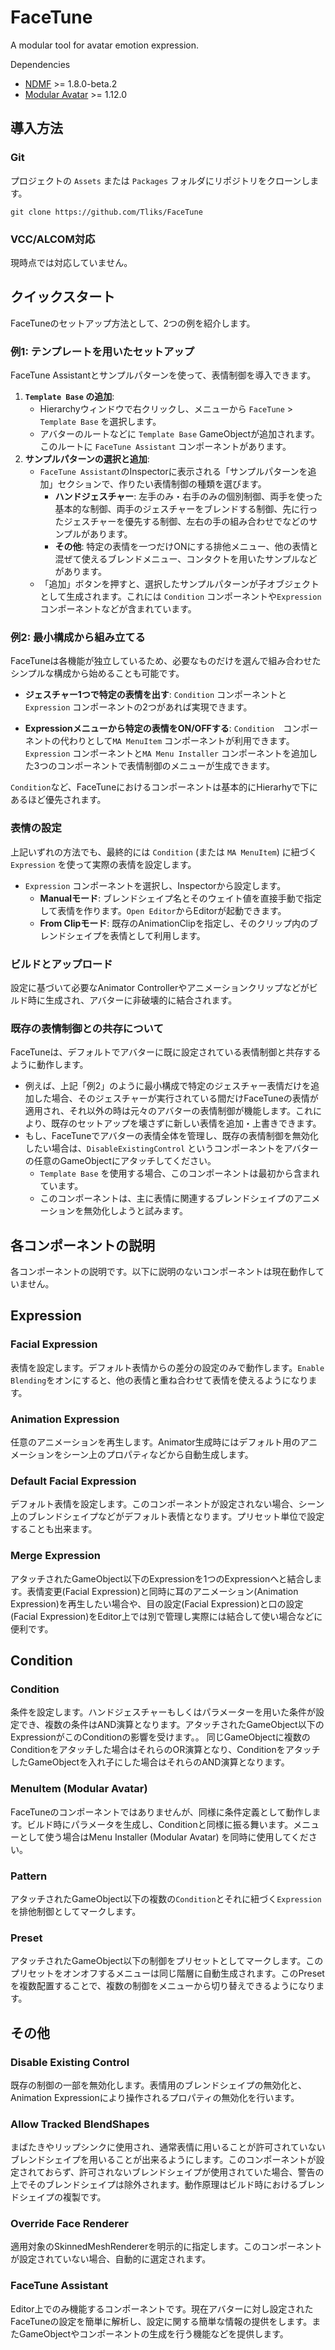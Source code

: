 FaceTune
====
A modular tool for avatar emotion expression.

Dependencies
- [NDMF](https://github.com/bdunderscore/ndmf) >= 1.8.0-beta.2
- [Modular Avatar](https://github.com/bdunderscore/modular-avatar) >= 1.12.0

## 導入方法

### Git
プロジェクトの `Assets` または `Packages` フォルダにリポジトリをクローンします。
```
git clone https://github.com/Tliks/FaceTune
```

### VCC/ALCOM対応
現時点では対応していません。

## クイックスタート

FaceTuneのセットアップ方法として、2つの例を紹介します。

### 例1: テンプレートを用いたセットアップ
FaceTune Assistantとサンプルパターンを使って、表情制御を導入できます。

1.  **`Template Base` の追加**:
    *   Hierarchyウィンドウで右クリックし、メニューから `FaceTune` > `Template Base` を選択します。
    *   アバターのルートなどに `Template Base` GameObjectが追加されます。このルートに `FaceTune Assistant` コンポーネントがあります。
2.  **サンプルパターンの選択と追加**:
    *   `FaceTune Assistant`のInspectorに表示される「サンプルパターンを追加」セクションで、作りたい表情制御の種類を選びます。
        *   **ハンドジェスチャー**: 左手のみ・右手のみの個別制御、両手を使った基本的な制御、両手のジェスチャーをブレンドする制御、先に行ったジェスチャーを優先する制御、左右の手の組み合わせでなどのサンプルがあります。
        *   **その他**: 特定の表情を一つだけONにする排他メニュー、他の表情と混ぜて使えるブレンドメニュー、コンタクトを用いたサンプルなどがあります。
    *   「追加」ボタンを押すと、選択したサンプルパターンが子オブジェクトとして生成されます。これには `Condition` コンポーネントや`Expression`コンポーネントなどが含まれています。

### 例2: 最小構成から組み立てる
FaceTuneは各機能が独立しているため、必要なものだけを選んで組み合わせたシンプルな構成から始めることも可能です。

*   **ジェスチャー1つで特定の表情を出す**:
    `Condition` コンポーネントと `Expression` コンポーネントの2つがあれば実現できます。

*   **Expressionメニューから特定の表情をON/OFFする**:
    `Condition`　コンポーネントの代わりとして`MA MenuItem` コンポーネントが利用できます。`Expression` コンポーネントと`MA Menu Installer` コンポーネントを追加した3つのコンポーネントで表情制御のメニューが生成できます。

`Condition`など、FaceTuneにおけるコンポーネントは基本的にHierarhyで下にあるほど優先されます。

### 表情の設定
上記いずれの方法でも、最終的には `Condition` (または `MA MenuItem`) に紐づく `Expression` を使って実際の表情を設定します。
*   `Expression` コンポーネントを選択し、Inspectorから設定します。
    *   **Manualモード**: ブレンドシェイプ名とそのウェイト値を直接手動で指定して表情を作ります。`Open Editor`からEditorが起動できます。
    *   **From Clipモード**: 既存のAnimationClipを指定し、そのクリップ内のブレンドシェイプを表情として利用します。

### ビルドとアップロード
設定に基づいて必要なAnimator Controllerやアニメーションクリップなどがビルド時に生成され、アバターに非破壊的に結合されます。

### 既存の表情制御との共存について
FaceTuneは、デフォルトでアバターに既に設定されている表情制御と共存するように動作します。

*   例えば、上記「例2」のように最小構成で特定のジェスチャー表情だけを追加した場合、そのジェスチャーが実行されている間だけFaceTuneの表情が適用され、それ以外の時は元々のアバターの表情制御が機能します。これにより、既存のセットアップを壊さずに新しい表情を追加・上書きできます。
*   もし、FaceTuneでアバターの表情全体を管理し、既存の表情制御を無効化したい場合は、`DisableExistingControl` というコンポーネントをアバターの任意のGameObjectにアタッチしてください。
    *   `Template Base` を使用する場合、このコンポーネントは最初から含まれています。
    *   このコンポーネントは、主に表情に関連するブレンドシェイプのアニメーションを無効化しようと試みます。

## 各コンポーネントの説明

各コンポーネントの説明です。以下に説明のないコンポーネントは現在動作していません。

## Expression

### Facial Expression
表情を設定します。デフォルト表情からの差分の設定のみで動作します。`Enable Blending`をオンにすると、他の表情と重ね合わせて表情を使えるようになります。

### Animation Expression
任意のアニメーションを再生します。Animator生成時にはデフォルト用のアニメーションをシーン上のプロパティなどから自動生成します。

### Default Facial Expression
デフォルト表情を設定します。このコンポーネントが設定されない場合、シーン上のブレンドシェイプなどがデフォルト表情となります。プリセット単位で設定することも出来ます。

### Merge Expression
アタッチされたGameObject以下のExpressionを1つのExpressionへと結合します。表情変更(Facial Expression)と同時に耳のアニメーション(Animation Expression)を再生したい場合や、目の設定(Facial Expression)と口の設定(Facial Expression)をEditor上では別で管理し実際には結合して使い場合などに便利です。

## Condition

### Condition
条件を設定します。ハンドジェスチャーもしくはパラメーターを用いた条件が設定でき、複数の条件はAND演算となります。アタッチされたGameObject以下のExpressionがこのConditionの影響を受けます。。
同じGameObjectに複数のConditionをアタッチした場合はそれらのOR演算となり、ConditionをアタッチしたGameObjectを入れ子にした場合はそれらのAND演算となります。

### MenuItem (Modular Avatar)
FaceTuneのコンポーネントではありませんが、同様に条件定義として動作します。ビルド時にパラメータを生成し、Conditionと同様に振る舞います。メニューとして使う場合はMenu Installer (Modular Avatar) を同時に使用してください。

### Pattern
アタッチされたGameObject以下の複数の`Condition`とそれに紐づく`Expression`を排他制御としてマークします。

### Preset
アタッチされたGameObject以下の制御をプリセットとしてマークします。このプリセットをオンオフするメニューは同じ階層に自動生成されます。このPresetを複数配置することで、複数の制御をメニューから切り替えできるようになります。

## その他

### Disable Existing Control
 
既存の制御の一部を無効化します。表情用のブレンドシェイプの無効化と、Animation Expressionにより操作されるプロパティの無効化を行います。

### Allow Tracked BlendShapes
まばたきやリップシンクに使用され、通常表情に用いることが許可されていないブレンドシェイプを用いることが出来るようにします。このコンポーネントが設定されておらず、許可されないブレンドシェイプが使用されていた場合、警告の上でそのブレンドシェイプは除外されます。動作原理はビルド時におけるブレンドシェイプの複製です。

### Override Face Renderer
適用対象のSkinnedMeshRendererを明示的に指定します。このコンポーネントが設定されていない場合、自動的に選定されます。

### FaceTune Assistant
Editor上でのみ機能するコンポーネントです。現在アバターに対し設定されたFaceTuneの設定を簡単に解析し、設定に関する簡単な情報の提供をします。またGameObjectやコンポーネントの生成を行う機能などを提供します。
